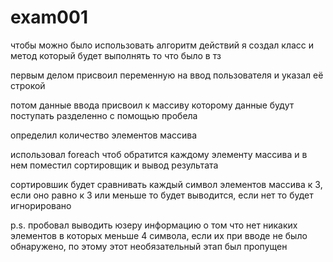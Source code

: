 # exam001

чтобы можно было использовать алгоритм действий я создал класс и метод который будет выполнять то что было в тз

первым делом присвоил переменную на ввод пользователя и указал её строкой

потом данные ввода присвоил к массиву которому данные будут поступать разделенно с помощью пробела

определил количество элементов массива

использовал foreach чтоб обратится каждому элементу массива и в нем поместил сортировщик и вывод результата

сортировшик будет сравнивать каждый символ элементов массива к 3, если оно равно к 3 или меньше то будет выводится, если нет то будет игнорировано

p.s. пробовал выводить юзеру информацию о том что нет никаких элементов в которых меньше 4 символа, если их при вводе не было обнаружено, по этому этот необязательный этап был пропущен
